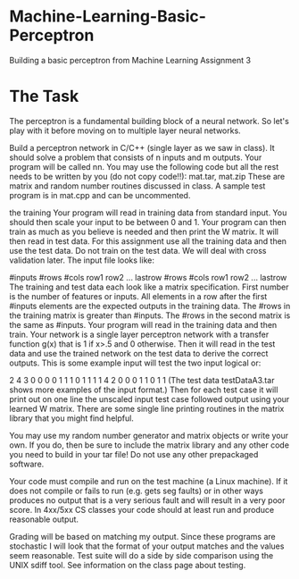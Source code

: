 # Machine-Learning-Basic-Perceptron
Building a basic perceptron from Machine Learning Assignment 3

# The Task
The perceptron is a fundamental building block of a neural network. So let's play with it before moving on to multiple layer neural networks.

Build a perceptron network in C/C++ (single layer as we saw in class). It should solve a problem that consists of n inputs and m outputs. Your program will be called nn. You may use the following code but all the rest needs to be written by you (do not copy code!!): mat.tar, mat.zip These are matrix and random number routines discussed in class. A sample test program is in mat.cpp and can be uncommented.

the training
Your program will read in training data from standard input. You should then scale your input to be between 0 and 1. Your program can then train as much as you believe is needed and then print the W matrix. It will then read in test data. For this assignment use all the training data and then use the test data. Do not train on the test data. We will deal with cross validation later. The input file looks like:

#inputs
#rows #cols
row1
row2
 ...
lastrow
\#rows #cols
row1
row2
 ...
lastrow
The training and test data each look like a matrix specification. First number is the number of features or inputs. All elements in a row after the first #inputs elements are the expected outputs in the training data. The #rows in the training matrix is greater than #inputs. The #rows in the second matrix is the same as #inputs. Your program will read in the training data and then train. Your network is a single layer perceptron network with a transfer function g(x) that is 1 if x>.5 and 0 otherwise. Then it will read in the test data and use the trained network on the test data to derive the correct outputs.
This is some example input will test the two input logical or:

2
4 3
0 0 0
0 1 1
1 0 1
1 1 1
4 2
0 0
0 1
1 0
1 1
(The test data testDataA3.tar shows more examples of the input format.)
Then for each test case it will print out on one line the unscaled input test case followed output using your learned W matrix. There are some single line printing routines in the matrix library that you might find helpful.

You may use my random number generator and matrix objects or write your own. If you do, then be sure to include the matrix library and any other code you need to build in your tar file! Do not use any other prepackaged software.

Your code must compile and run on the test machine (a Linux machine). If it does not compile or fails to run (e.g. gets seg faults) or in other ways produces no output that is a very serious fault and will result in a very poor score. In 4xx/5xx CS classes your code should at least run and produce reasonable output.

Grading will be based on matching my output. Since these programs are stochastic I will look that the format of your output matches and the values seem reasonable. Test suite will do a side by side comparison using the UNIX sdiff tool. See information on the class page about testing.
